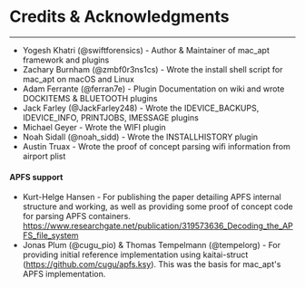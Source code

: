 # Credits & Acknowledgments
-------------------------

* Yogesh Khatri (@swiftforensics) - Author & Maintainer of mac_apt framework and plugins
* Zachary Burnham (@zmbf0r3ns1cs) - Wrote the install shell script for mac_apt on macOS and Linux
* Adam Ferrante (@ferran7e) - Plugin Documentation on wiki and wrote DOCKITEMS & BLUETOOTH plugins
* Jack Farley (@JackFarley248) - Wrote the IDEVICE_BACKUPS, IDEVICE_INFO, PRINTJOBS, IMESSAGE plugins
* Michael Geyer - Wrote the WIFI plugin
* Noah Sidall (@noah_sidd) - Wrote the INSTALLHISTORY plugin
* Austin Truax - Wrote the proof of concept parsing wifi information from airport plist

#### APFS support 
* Kurt-Helge Hansen - For publishing the paper detailing APFS internal structure and working, as well as providing some proof of concept code for parsing APFS containers. https://www.researchgate.net/publication/319573636_Decoding_the_APFS_file_system
* Jonas Plum (@cugu_pio) & Thomas Tempelmann (@tempelorg) - For providing initial reference implementation using kaitai-struct (https://github.com/cugu/apfs.ksy). This was the basis for mac_apt's APFS implementation.
